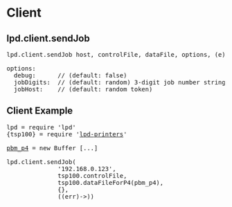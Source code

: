 

# Client

## lpd.client.sendJob
<pre>
lpd.client.sendJob host, controlFile, dataFile, options, (e) ->

options:
  debug:      // (default: false)
  jobDigits:  // (default: random) 3-digit job number string
  jobHost:    // (default: random token)
</pre>


## Client Example
<pre>
lpd = require 'lpd' 
{tsp100} = require '<a href="https://github.com/shopkeep/lpd-printers">lpd-printers</a>'

<a href="http://en.wikipedia.org/wiki/Netpbm_format">pbm_p4</a> = new Buffer [...]

lpd.client.sendJob(
              '192.168.0.123',
              tsp100.controlFile,
              tsp100.dataFileForP4(pbm_p4),
              {},
              ((err)->))
</pre>
